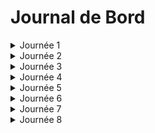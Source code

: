# Journal de Bord
<details>
  <summary>Journée 1</summary>
Création des classes
Recherche des paramètres d'entrées
Fonction de simulation de la distribution des clients
Analyse de l'affluence dans les restaurants CROUS, Five, et Crêpes.
</details>
<details>
  <summary>Journée 2</summary>
Amélioration du code
Implementation / visualisation de graphes
Recherche et finalisation des paramètres de sorties
Ajout de nouveau paramètres d'entrés (distance, gouts)
</details>
<details>
  <summary>Journée 3</summary>
Amelioration de la fonction 'Appeal'
Implementation des variations dans les files d'attente des restaurants.
</details>
<details>
  <summary>Journée 4</summary>
Ajout de la métrique : satisfaction globale (satisf. finale de chaque client)
Visualisation des swaps (et leur destination) sur les graphes
</details>
<details>
  <summary>Journée 5</summary>
Réflexion sur les éventuelles modifications à apporter aux paramètres de la simulation pour mieux représenter la réalité.
Discussion sur les résultats obtenus jusqu'à présent et les aperçus tirés des graphes.
</details>
<details>
  <summary>Journée 6</summary>
Recherche de corrélations entre les caractéristiques des restaurants et leur attrait pour les clients.
Début du site
</details>
<details>
  <summary>Journée 7</summary>
Analyse de la satisfaction des clients en fonction de leur budget et de leur patience.
Réflexion sur les ajustements potentiels à apporter aux capacités des restaurants pour répondre à la demande fluctuante.
Début du code de l’animation
</details>
<details>
  <summary>Journée 8</summary>
Analyse des facteurs influençant la popularité des restaurants, tels que le prix moyen, la rapidité du service et la qualité des repas.
Évaluation des performances du modèle et discussion sur ses limitations et ses points forts.
</details>
